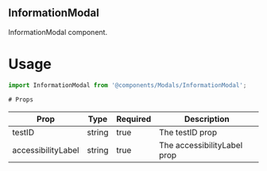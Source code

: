 ## InformationModal
InformationModal component.

# Usage
```js
import InformationModal from '@components/Modals/InformationModal';

# Props
```
Prop                      | Type                  | Required                | Description
--------------------------|-----------------------|-------------------------|--------------------------
testID                    | string                | true                    | The testID prop
accessibilityLabel        | string                | true                    | The accessibilityLabel prop
